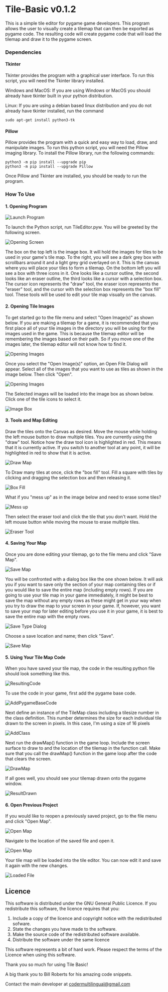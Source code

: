 # Tile-Basic v0.1.2
This is a simple tile editor for pygame game developers. This program allows the user to visually create a tilemap that can then be exported as pygame code. The resulting code will create pygame code that will load the tilemap and draw it to the pygame screen.

### Dependencies
#### Tkinter
Tkinter provides the program with a graphical user interface. To run this script, you will need the Tkinter library installed. 

Windows and MacOS:
  If you are using Windows or MacOS you should already have tkinter built in your python distribution.

Linux:
  If you are using a debian based linux distribution and you do not already have tkinter installed, run the command
  ```
  sudo apt-get install python3-tk
  ```
#### Pillow
Pillow provides the program with a quick and easy way to load, draw, and manipulate images. To run this python script, you will need the Pillow imaging library. To install the Pillow library, run the following commands:

```
python3 -m pip install --upgrade pip
python3 -m pip install --upgrade Pillow
```
Once Pillow and Tkinter are installed, you should be ready to run the program.

### How To Use
#### 1. Opening Program
![Launch Program](https://user-images.githubusercontent.com/71729368/135165553-6b96e732-dc10-4fcc-a8f0-abb564947682.jpg)

To launch the Python script, run TileEditor.pyw. You will be greeted by the following screen.

![Opening Screen](https://github.com/Multilingual-Coder/tilebasic/blob/main/content/images/Step2.jpg)



The box on the top left is the image box. It will hold the images for tiles to be used in your game's tile map. To the right, you will see a dark grey box with scrollbars around it and a light grey grid overlayed on it. This is the canvas where you will place your tiles to form a tilemap. On the bottom left you will see a box with three icons in it. One looks like a cursor outline, the second looks like an eraser outline, the third looks like a cursor with a selection box. The cursor icon represents the "draw" tool, the eraser icon represents the "eraser" tool, and the cursor with the selection box represents the "box fill" tool. These tools will be used to edit your tile map visually on the canvas.

#### 2. Opening Tile Images
To get started go to the file menu and select "Open Image(s)" as shown below. If you are making a tilemap for a game, it is recommended that you first place all of your tile images in the directory you will be using for the images used in the game. This is because the tilemap editor will be remembering the images based on their path. So if you move one of the images later, the tilemap editor will not know how to find it.

![Opening Images](https://github.com/Multilingual-Coder/tilebasic/blob/main/content/images/Step3.jpg)

Once you select the "Open Image(s)" option, an Open File Dialog will appear. Select all of the images that you want to use as tiles as shown in the image below. Then click "Open".


![Opening Images](https://github.com/Multilingual-Coder/tilebasic/blob/main/content/images/Step4.jpg)

The Selected images will be loaded into the image box as shown below. Click one of the tile icons to select it.

![Image Box](https://github.com/Multilingual-Coder/tilebasic/blob/main/content/images/Step5.jpg)

#### 3. Tools and Map Editing

Draw the tiles onto the Canvas as desired. Move the mouse while holding the left mouse button to draw multiple tiles. You are currently using the "draw" tool. Notice how the draw tool icon is highlighted in red. This means that it is currently active. If you switch to another tool at any point, it will be highlighted in red to show that it is active.

![Draw Map](https://github.com/Multilingual-Coder/tilebasic/blob/main/content/images/Step6.jpg)

To Draw many tiles at once, click the "box fill" tool. Fill a square with tiles by clicking and dragging the selection box and then releasing it.

![Box Fill](https://github.com/Multilingual-Coder/tilebasic/blob/main/content/images/Step7.jpg)

What if you "mess up" as in the image below and need to erase some tiles?

![Mess up](https://github.com/Multilingual-Coder/tilebasic/blob/main/content/images/Step8.jpg)

Then select the eraser tool and click the tile that you don't want. Hold the left mouse button while moving the mouse to erase multiple tiles.

![Eraser Tool](https://github.com/Multilingual-Coder/tilebasic/blob/main/content/images/Step9.jpg)


#### 4. Saving Your Map

Once you are done editing your tilemap, go to the file menu and click "Save Map".

![Save Map](https://github.com/Multilingual-Coder/tilebasic/blob/main/content/images/Step10.jpg)

You will be confronted with a dialog box like the one shown below. It will ask you if you want to save only the section of your map containing tiles or if you would like to save the entire map (including empty rows). If you are going to use your tile map in your game immediately, it might be best to save the map without any empty rows as these might get in your way when you try to draw the map to your screen in your game. If, however, you want to save your map for later editing before you use it in your game, it is best to save the entire map with the empty rows.

![Save Type Dialog](https://github.com/Multilingual-Coder/tilebasic/blob/main/content/images/Step11.jpg)

Choose a save location and name; then click "Save".

![Save Map](https://github.com/Multilingual-Coder/tilebasic/blob/main/content/images/Step12.jpg)

#### 5. Using Your Tile Map Code
When you have saved your tile map, the code in the resulting python file should look something like this.

![ResultingCode](https://user-images.githubusercontent.com/71729368/135184378-10ec1858-623b-4ffd-ba3b-c5998c58e98f.jpg)

To use the code in your game, first add the pygame base code.

![AddPygameBaseCode](https://user-images.githubusercontent.com/71729368/135184373-6d89de7c-64b6-493b-8e8a-2018b826cc68.jpg)

Next define an instance of the TileMap class including a tilesize number in the class definition. This number determines the size for each individual tile drawn to the screen in pixels. In this case, I'm using a size of 16 pixels

![AddClass](https://user-images.githubusercontent.com/71729368/135184367-15ea51bb-b10d-4988-9dae-544c4e0948ba.jpg)

Next run the drawMap() function in the game loop. Include the screen surface to draw to and the location of the tilemap in the function call. Make sure that you call the drawMap() function in the game loop after the code that clears the screen.

![DrawMap](https://user-images.githubusercontent.com/71729368/135184374-bbfd44dc-abc2-44d4-99a3-124820b1c03c.jpg)

If all goes well, you should see your tilemap drawn onto the pygame window.

![ResultDrawn](https://user-images.githubusercontent.com/71729368/135184376-a9307d06-0c93-4843-b300-f67a8cccf4a0.jpg)

#### 6. Open Previous Project

If you would like to reopen a previously saved project, go to the file menu and click "Open Map".

![Open Map](https://github.com/Multilingual-Coder/tilebasic/blob/main/content/images/Step13.jpg)

Navigate to the location of the saved file and open it.

![Open Map](https://github.com/Multilingual-Coder/tilebasic/blob/main/content/images/Step14.jpg)

Your tile map will be loaded into the tile editor. You can now edit it and save it again with the new changes.

![Loaded File](https://github.com/Multilingual-Coder/tilebasic/blob/main/content/images/Step15.jpg)

## Licence

This software is distributed under the GNU General Public Licence. If you redistribute this software, the licence requires that you:

1. Include a copy of the licence and copyright notice with the redistributed sofware.
2. State the changes you have made to the software.
3. Make the source code of the redistributed software available.
4. Distribute the software under the same licence

This software represents a bit of hard work. Please respect the terms of the Licence when using this software. 

Thank you so much for using Tile Basic!

A big thank you to Bill Roberts for his amazing code snippets.

Contact the main developer at codermultilingual@gmail.com
